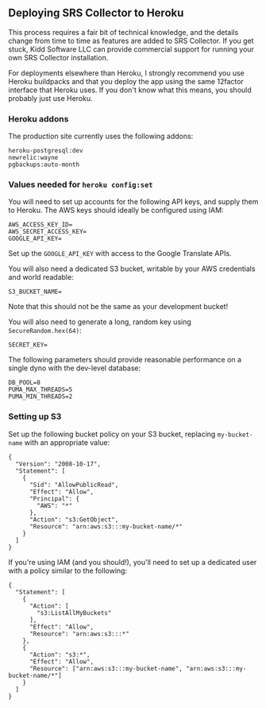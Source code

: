 ## Deploying SRS Collector to Heroku

This process requires a fair bit of technical knowledge, and the details
change from time to time as features are added to SRS Collector.  If you
get stuck, Kidd Software LLC can provide commercial support for running
your own SRS Collector installation.

For deployments elsewhere than Heroku, I strongly recommend you use Heroku
buildpacks and that you deploy the app using the same 12factor interface
that Heroku uses.  If you don't know what this means, you should probably
just use Heroku.

### Heroku addons

The production site currently uses the following addons:

    heroku-postgresql:dev
    newrelic:wayne
    pgbackups:auto-month

### Values needed for `heroku config:set`

You will need to set up accounts for the following API keys, and supply
them to Heroku.  The AWS keys should ideally be configured using IAM:

    AWS_ACCESS_KEY_ID=
    AWS_SECRET_ACCESS_KEY=
    GOOGLE_API_KEY=

Set up the `GOOGLE_API_KEY` with access to the Google Translate APIs.

You will also need a dedicated S3 bucket, writable by your AWS credentials
and world readable:

    S3_BUCKET_NAME=

Note that this should not be the same as your development bucket!

You will also need to generate a long, random key using `SecureRandom.hex(64)`:

    SECRET_KEY=

The following parameters should provide reasonable performance on a single
dyno with the dev-level database:

    DB_POOL=8
    PUMA_MAX_THREADS=5
    PUMA_MIN_THREADS=2

### Setting up S3

Set up the following bucket policy on your S3 bucket, replacing
`my-bucket-name` with an appropriate value:

    {
      "Version": "2008-10-17",
      "Statement": [
        {
          "Sid": "AllowPublicRead",
          "Effect": "Allow",
          "Principal": {
            "AWS": "*"
          },
          "Action": "s3:GetObject",
          "Resource": "arn:aws:s3:::my-bucket-name/*"
        }
      ]
    }

If you're using IAM (and you should!), you'll need to set up a dedicated
user with a policy similar to the following:

    {
      "Statement": [
        {
          "Action": [
            "s3:ListAllMyBuckets"
          ],
          "Effect": "Allow",
          "Resource": "arn:aws:s3:::*"
        },
        {
          "Action": "s3:*",
          "Effect": "Allow",
          "Resource": ["arn:aws:s3:::my-bucket-name", "arn:aws:s3:::my-bucket-name/*"]
        }
      ]
    }
